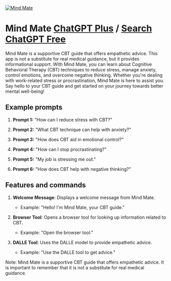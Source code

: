 
[![Mind Mate](https://files.oaiusercontent.com/file-TdOQVvv6X3YUDOx2st3pstbK?se=2123-10-18T16%3A09%3A19Z&sp=r&sv=2021-08-06&sr=b&rscc=max-age%3D31536000%2C%20immutable&rscd=attachment%3B%20filename%3Dbc426265-ae34-43ad-88bd-29ac4640d5ac.png&sig=7JPe%2BNlsnXoMOwQ54iFylwQQNhLQpS3swVwdQCd0NG4%3D)](https://chat.openai.com/g/g-77lMzByVI-mind-mate)

# Mind Mate [ChatGPT Plus](https://chat.openai.com/g/g-77lMzByVI-mind-mate) / [Search ChatGPT Free](https://gptcall.net/index.html#/?search=Mind%20Mate)

Mind Mate is a supportive CBT guide that offers empathetic advice. This app is not a substitute for real medical guidance, but it provides informational support. With Mind Mate, you can learn about Cognitive Behavioral Therapy (CBT) techniques to reduce stress, manage anxiety, control emotions, and overcome negative thinking. Whether you're dealing with work-related stress or procrastination, Mind Mate is here to assist you. Say hello to your CBT guide and get started on your journey towards better mental well-being!

## Example prompts

1. **Prompt 1:** "How can I reduce stress with CBT?"

2. **Prompt 2:** "What CBT technique can help with anxiety?"

3. **Prompt 3:** "How does CBT aid in emotional control?"

4. **Prompt 4:** "How can I stop procrastinating?"

5. **Prompt 5:** "My job is stressing me out."

6. **Prompt 6:** "How does CBT help with negative thinking?"

## Features and commands

1. **Welcome Message**: Displays a welcome message from Mind Mate.
   - Example: "Hello! I'm Mind Mate, your CBT guide."

2. **Browser Tool**: Opens a browser tool for looking up information related to CBT.
   - Example: "Open the browser tool."

3. **DALLE Tool**: Uses the DALLE model to provide empathetic advice.
   - Example: "Use the DALLE tool to get advice."

Note: Mind Mate is a supportive CBT guide that offers empathetic advice. It is important to remember that it is not a substitute for real medical guidance.


